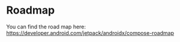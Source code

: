 # Roadmap

You can find the road map here: https://developer.android.com/jetpack/androidx/compose-roadmap
